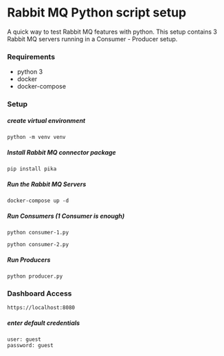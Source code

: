 # Rabbit MQ Python script setup
A quick way to test Rabbit MQ features with python. This setup contains 3 Rabbit MQ servers running in a Consumer - Producer setup. 

### Requirements
- python 3
- docker
- docker-compose

### Setup
##### create virtual environment
```
python -m venv venv
```
##### Install Rabbit MQ connector package
```
pip install pika
```
##### Run the Rabbit MQ Servers
```
docker-compose up -d
```
##### Run Consumers (1 Consumer is enough)
```
python consumer-1.py
```
```
python consumer-2.py
```

##### Run Producers
```
python producer.py
```



### Dashboard Access
```
https://localhost:8080
```

##### enter default credentials 
```
user: guest
password: guest
```
